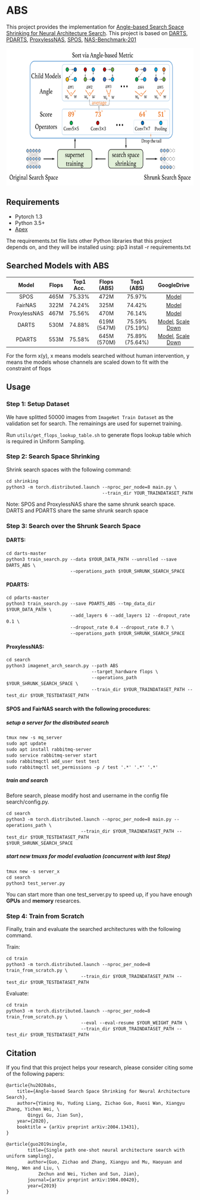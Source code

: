 # ABS
This project provides the implementation for [Angle-based Search Space Shrinking for Neural Architecture Search](https://arxiv.org/abs/2004.13431). This project is based on [DARTS](https://github.com/quark0/darts), [PDARTS](https://github.com/chenxin061/pdarts), [ProxylessNAS](https://github.com/mit-han-lab/ProxylessNAS), [SPOS](https://github.com/megvii-model/SinglePathOneShot), [NAS-Benchmark-201](https://github.com/D-X-Y/AutoDL-Projects)

<!-- ![introduce image](image/pipeline.png) -->
<img width="740" height="370" src="figure/pipeline.png"/>

## Requirements
- Pytorch 1.3
- Python 3.5+
- [Apex](https://github.com/NVIDIA/apex)

The requirements.txt file lists other Python libraries that this project depends on, and they will be installed using:
pip3 install -r requirements.txt

## Searched Models with ABS

| Model | Flops | Top1 Acc. | Flops (ABS) | Top1 (ABS) | GoogleDrive |
| :---: | :---: | :---: | :---: | :---: | :---: |
|  SPOS  |  465M | 75.33% | 472M	| 75.97% | [Model](https://drive.google.com/file/d/1mDgSi2LisO6OCimL3otNN8FCXvn1niEQ/view?usp=sharing)|
|  FairNAS | 322M | 74.24% | 325M | 74.42% | [Model](https://drive.google.com/file/d/1NhlkDH2TM-fBv20U45RSmGr7nDQLnDa4/view?usp=sharing)|
|  ProxylessNAS | 467M | 75.56% | 470M	| 76.14% | [Model](https://drive.google.com/file/d/1XczhRsSCXT7Ue__TikldblyoHFehkgsK/view?usp=sharing)|
|  DARTS | 530M | 74.88% | 619M (547M)	| 75.59% (75.19%) | [Model](https://drive.google.com/file/d/1mOC1g7NAzSazg9yFFwWyyVLj9or6dJG2/view?usp=sharing), [Scale Down](https://drive.google.com/file/d/19XJJT6-N3leZzsDwh5Jlbhczoo4fkcuX/view?usp=sharing)|
|  PDARTS | 553M | 75.58% | 645M (570M)| 75.89% (75.64%) | [Model](https://drive.google.com/file/d/1xSurlv5bzQ4rTIIbueoe8qhigW1X00dS/view?usp=sharing), [Scale Down](https://drive.google.com/file/d/1nfomE9euuBWhNlwGa-jp3ldczVnTp1cz/view?usp=sharing)|

For the form x(y), x means models searched without human intervention, y means the models whose channels are scaled down to fit with the constraint of flops

## Usage
### Step 1: Setup Dataset
We have splitted 50000 images from `ImageNet Train Dataset` as the validation set for search. The remainings are used for supernet training.

Run `utils/get_flops_lookup_table.sh` to generate flops lookup table which is required in Uniform Sampling.

### Step 2: Search Space Shrinking
Shrink search spaces with the following command:
```
cd shrinking
python3 -m torch.distributed.launch --nproc_per_node=8 main.py \
                                    --train_dir YOUR_TRAINDATASET_PATH
```
Note: SPOS and ProxylessNAS share the same shrunk search space. DARTS and PDARTS share the same shrunk search space

### Step 3: Search over the Shrunk Search Space
#### DARTS:
```
cd darts-master
python3 train_search.py --data $YOUR_DATA_PATH --unrolled --save DARTS_ABS \
						--operations_path $YOUR_SHRUNK_SEARCH_SPACE
```

#### PDARTS:
```
cd pdarts-master
python3 train_search.py --save PDARTS_ABS --tmp_data_dir $YOUR_DATA_PATH \
						--add_layers 6 --add_layers 12 --dropout_rate 0.1 \
						--dropout_rate 0.4 --dropout_rate 0.7 \
						--operations_path $YOUR_SHRUNK_SEARCH_SPACE

```

#### ProxylessNAS:
```
cd search
python3 imagenet_arch_search.py --path ABS 
                                --target_hardware flops \
                                --operations_path $YOUR_SHRUNK_SEARCH_SPACE \
                                --train_dir $YOUR_TRAINDATASET_PATH --test_dir $YOUR_TESTDATASET_PATH
```

#### SPOS and FairNAS search with the following procedures:

##### setup a server for the distributed search
```
tmux new -s mq_server
sudo apt update
sudo apt install rabbitmq-server
sudo service rabbitmq-server start
sudo rabbitmqctl add_user test test
sudo rabbitmqctl set_permissions -p / test '.*' '.*' '.*'
```

##### train and search
Before search, please modify host and username in the config file search/config.py.
```
cd search
python3 -m torch.distributed.launch --nproc_per_node=8 main.py --operations_path \
                            --train_dir $YOUR_TRAINDATASET_PATH --test_dir $YOUR_TESTDATASET_PATH
$YOUR_SHRUNK_SEARCH_SPACE
```

##### start new tmuxs for model evaluation (concurrent with last Step)
```
tmux new -s server_x
cd search
python3 test_server.py
```
You can start more than one test_server.py to speed up, if you have enough **GPUs** and **memory** researces.

### Step 4: Train from Scratch

Finally, train and evaluate the searched architectures with the following command.

Train:

```
cd train
python3 -m torch.distributed.launch --nproc_per_node=8 train_from_scratch.py \
                            --train_dir $YOUR_TRAINDATASET_PATH --test_dir $YOUR_TESTDATASET_PATH
```

Evaluate:

```
cd train
python3 -m torch.distributed.launch --nproc_per_node=8 train_from_scratch.py \
                            --eval --eval-resume $YOUR_WEIGHT_PATH \
                            --train_dir $YOUR_TRAINDATASET_PATH --test_dir $YOUR_TESTDATASET_PATH
```

## Citation
If you find that this project helps your research, please consider citing some of the following papers:

```
@article{hu2020abs,
    title={Angle-based Search Space Shrinking for Neural Architecture Search},
    author={Yiming Hu, Yuding Liang, Zichao Guo, Ruosi Wan, Xiangyu Zhang, Yichen Wei, \
    	Qingyi Gu, Jian Sun},
    year={2020},
    booktitle = {arXiv preprint arXiv:2004.13431},
}
```

```
@article{guo2019single,
        title={Single path one-shot neural architecture search with uniform sampling},
        author={Guo, Zichao and Zhang, Xiangyu and Mu, Haoyuan and Heng, Wen and Liu, \
        	Zechun and Wei, Yichen and Sun, Jian},
        journal={arXiv preprint arXiv:1904.00420},
        year={2019}
}
```
